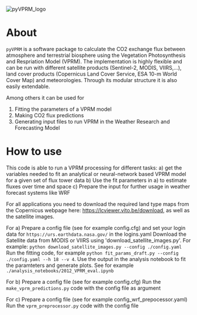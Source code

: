 ![pyVPRM_logo](https://github.com/tglauch/pyVPRM/assets/29706254/ba2565e6-1434-4a95-8086-936462f8d05d)

# About

`pyVPRM` is a software package to calculate the CO2 exchange flux between atmosphere and terrestrial biosphere using the Vegetation Photosynthesis and Respriation Model (VPRM). The implementation is highly flexible and can be run with different satellite products (Sentinel-2, MODIS, VIIRS,...), land cover products (Copernicus Land Cover Service, ESA 10-m World Cover Map) and meteorologies. Through its modular structure it is also easily extendable. 

Among others it can be used for 

1. Fitting the parameters of a VPRM model
2. Making CO2 flux predictions
3. Generating input files to run VPRM in the Weather Research and Forecasting Model


# How to use
This code is able to run a VPRM processing for different tasks:
a) get the variables needed to fit an analytical or neural-network based VPRM model for a given set of flux tower data
b) Use the fit parameters in a) to estimate fluxes over time and space
c) Prepare the input for further usage in weather forecast systems like WRF

For all applications you need to download the required land type maps from the Copernicus webpage here: https://lcviewer.vito.be/download, as well as the satellite images.

For a)
Prepare a config file (see for example config.cfg) and set your login data for `https://urs.earthdata.nasa.gov/` in the logins.yaml
Download the Satellite data from MODIS or VIIRS using 'download_satellite_images.py'. For example: `python download_satellite_images.py --config ./config.yaml`
Run the fitting code, for example `python fit_params_draft.py --config ./config.yaml --h 18 --v 4`.
Use the output in the analysis notebook to fit the paramteters and generate plots. See for example `./analysis_notebooks/2012_VPRM_eval.ipynb`

For b)
Prepare a config file (see for example config.cfg)
Run the `make_vprm_predictions.py` code with the config file as argument

For c)
Prepare a config file (see for example config_wrf_prepocessor.yaml)
Run the `vprm_preprocessor.py` code with the config file

